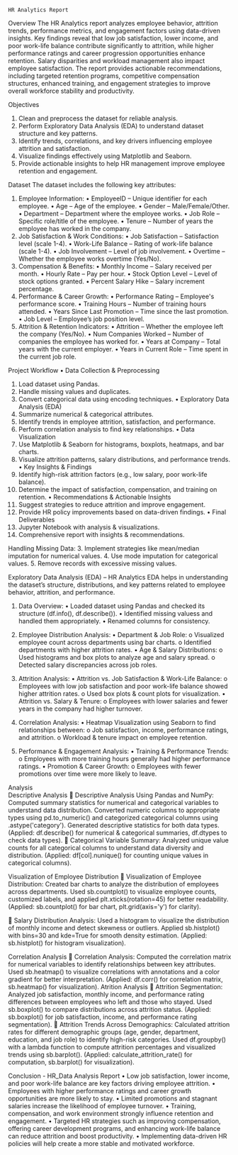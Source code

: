                                                                                                                                                                                                                                                            HR Analytics Report
Overview
The HR Analytics report analyzes employee behavior, attrition trends, performance metrics, and engagement factors using data-driven insights. Key findings reveal that low job satisfaction, lower income, and poor work-life balance contribute significantly to attrition, while higher performance ratings and career progression opportunities enhance retention. Salary disparities and workload management also impact employee satisfaction. The report provides actionable recommendations, including targeted retention programs, competitive compensation structures, enhanced training, and engagement strategies to improve overall workforce stability and productivity.

Objectives
1.	Clean and preprocess the dataset for reliable analysis.
2.	Perform Exploratory Data Analysis (EDA) to understand dataset structure and key patterns.
3.	Identify trends, correlations, and key drivers influencing employee attrition and satisfaction.
4.	Visualize findings effectively using Matplotlib and Seaborn.
5.	Provide actionable insights to help HR management improve employee retention and engagement.

Dataset
The dataset includes the following key attributes:
1.	Employee Information:
•	EmployeeID – Unique identifier for each employee.
•	Age – Age of the employee.
•	Gender – Male/Female/Other.
•	Department – Department where the employee works.
•	Job Role – Specific role/title of the employee.
•	Tenure – Number of years the employee has worked in the company.
2.	Job Satisfaction & Work Conditions:
•	Job Satisfaction – Satisfaction level (scale 1-4).
•	Work-Life Balance – Rating of work-life balance (scale 1-4).
•	Job Involvement – Level of job involvement.
•	Overtime – Whether the employee works overtime (Yes/No).
3.	Compensation & Benefits:
•	Monthly Income – Salary received per month.
•	Hourly Rate – Pay per hour.
•	Stock Option Level – Level of stock options granted.
•	Percent Salary Hike – Salary increment percentage.
4.	Performance & Career Growth:
•	Performance Rating – Employee's performance score.
•	Training Hours – Number of training hours attended.
•	Years Since Last Promotion – Time since the last promotion.
•	Job Level – Employee’s job position level.
5.	Attrition & Retention Indicators:
•	Attrition – Whether the employee left the company (Yes/No).
•	Num Companies Worked – Number of companies the employee has worked for.
•	Years at Company – Total years with the current employer.
•	Years in Current Role – Time spent in the current job role.

Project Workflow
•	Data Collection & Preprocessing
1.	Load dataset using Pandas.
2.	Handle missing values and duplicates.
3.	Convert categorical data using encoding techniques.
•	Exploratory Data Analysis (EDA)
1.	Summarize numerical & categorical attributes.
2.	Identify trends in employee attrition, satisfaction, and performance.
3.	Perform correlation analysis to find key relationships.
•	Data Visualization
1.	Use Matplotlib & Seaborn for histograms, boxplots, heatmaps, and bar charts.
2.	Visualize attrition patterns, salary distributions, and performance trends.
•	Key Insights & Findings
1.	Identify high-risk attrition factors (e.g., low salary, poor work-life balance).
2.	Determine the impact of satisfaction, compensation, and training on retention.
•	Recommendations & Actionable Insights
1.	Suggest strategies to reduce attrition and improve engagement.
2.	Provide HR policy improvements based on data-driven findings.
•	Final Deliverables
1.	Jupyter Notebook with analysis & visualizations.
2.	Comprehensive report with insights & recommendations.

Handling Missing Data:
3.	Implement strategies like mean/median imputation for numerical values.
4.	Use mode imputation for categorical values.
5.	Remove records with excessive missing values.

Exploratory Data Analysis (EDA) – HR Analytics
EDA helps in understanding the dataset’s structure, distributions, and key patterns related to employee behavior, attrition, and performance.
1. Data Overview:
•	Loaded dataset using Pandas and checked its structure (df.info(), df.describe()).
•	Identified missing valuess and handled them appropriately.
•	Renamed columns for consistency.
2. Employee Distribution Analysis:
•	Department & Job Role: 
o	Visualized employee count across departments using bar charts.
o	Identified departments with higher attrition rates.
•	Age & Salary Distributions: 
o	Used histograms and box plots to analyze age and salary spread.
o	Detected salary discrepancies across job roles.

3. Attrition Analysis:
•	Attrition vs. Job Satisfaction & Work-Life Balance: 
o	Employees with low job satisfaction and poor work-life balance showed higher attrition rates.
o	Used box plots & count plots for visualization.
•	Attrition vs. Salary & Tenure: 
o	Employees with lower salaries and fewer years in the company had higher turnover.
4. Correlation Analysis:
•	Heatmap Visualization using Seaborn to find relationships between: 
o	Job satisfaction, income, performance ratings, and attrition.
o	Workload & tenure impact on employee retention.
5. Performance & Engagement Analysis:
•	Training & Performance Trends: 
o	Employees with more training hours generally had higher performance ratings.
•	Promotion & Career Growth: 
o	Employees with fewer promotions over time were more likely to leave.

Analysis         
Descriptive Analysis 
	Descriptive Analysis Using Pandas and NumPy: 
Computed summary statistics for numerical and categorical variables to understand data distribution. Converted numeric columns to appropriate types using pd.to_numeric() and categorized categorical columns using .astype('category'). Generated descriptive statistics for both data types. (Applied: df.describe() for numerical & categorical summaries, df.dtypes to check data types).
	Categorical Variable Summary: 
Analyzed unique value counts for all categorical columns to understand data diversity and distribution. (Applied: df[col].nunique() for counting unique values in categorical columns).

Visualization of Employee Distribution
	Visualization of Employee Distribution: Created bar charts to analyze the distribution of employees across departments. Used sb.countplot() to visualize employee counts, customized labels, and applied plt.xticks(rotation=45) for better readability. (Applied: sb.countplot() for bar chart, plt.grid(axis='y') for clarity).

	Salary Distribution Analysis: Used a histogram to visualize the distribution of monthly income and detect skewness or outliers. Applied sb.histplot() with bins=30 and kde=True for smooth density estimation. (Applied: sb.histplot() for histogram visualization).

Correlation Analysis
	Correlation Analysis: 
Computed the correlation matrix for numerical variables to identify relationships between key attributes. Used sb.heatmap() to visualize correlations with annotations and a color gradient for better interpretation. (Applied: df.corr() for correlation matrix, sb.heatmap() for visualization). 
Atrition Analysis
	Attrition Segmentation: 
Analyzed job satisfaction, monthly income, and performance rating differences between employees who left and those who stayed. Used sb.boxplot() to compare distributions across attrition status. (Applied: sb.boxplot() for job satisfaction, income, and performance rating segmentation).
	Attrition Trends Across Demographics:
 Calculated attrition rates for different demographic groups (age, gender, department, education, and job role) to identify high-risk categories. Used df.groupby() with a lambda function to compute attrition percentages and visualized trends using sb.barplot(). (Applied: calculate_attrition_rate() for computation, sb.barplot() for visualization).


Conclusion - HR_Data Analysis Report
•	Low job satisfaction, lower income, and poor work-life balance are key factors driving employee attrition.
•	Employees with higher performance ratings and career growth opportunities are more likely to stay.
•	Limited promotions and stagnant salaries increase the likelihood of employee turnover.
•	Training, compensation, and work environment strongly influence retention and engagement.
•	Targeted HR strategies such as improving compensation, offering career development programs, and enhancing work-life balance can reduce attrition and boost productivity.
•	Implementing data-driven HR policies will help create a more stable and motivated workforce.


